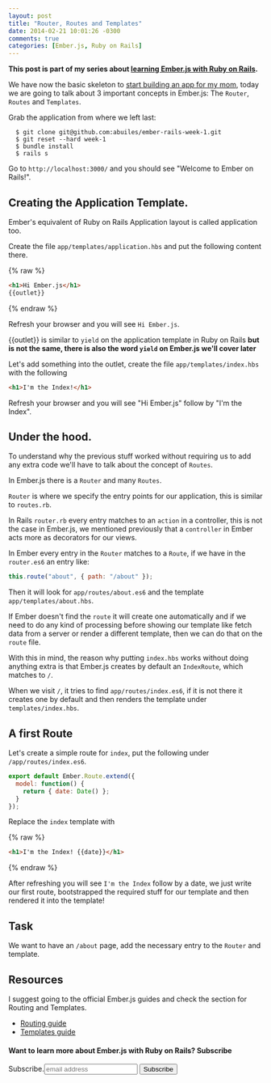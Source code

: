 ```yaml
---
layout: post
title: "Router, Routes and Templates"
date: 2014-02-21 10:01:26 -0300
comments: true
categories: [Ember.js, Ruby on Rails]
---
```

**This post is part of my series about [learning Ember.js with Ruby on Rails](http://blog.abuiles.com/ember-js-with-ruby-on-rails).**

We have now the basic skeleton to [start building an app for my
mom](http://blog.abuiles.com/blog/2014/02/07/building-an-app-for-my-mom-with-ember-appkit-rails/),
today we are going to talk about 3 important concepts in Ember.js: The
`Router`, `Routes` and `Templates`.

Grab the application from where we left last:

      $ git clone git@github.com:abuiles/ember-rails-week-1.git
      $ git reset --hard week-1
      $ bundle install
      $ rails s

Go to `http://localhost:3000/` and you should see "Welcome to Ember on Rails!".

## Creating the Application Template.

Ember's equivalent of Ruby on Rails Application layout is called application too.

Create the file `app/templates/application.hbs` and put the following content there.

{% raw %}
```html
<h1>Hi Ember.js</h1>
{{outlet}}
```
{% endraw %}


Refresh your browser and you will see `Hi Ember.js`.

\{\{outlet}} is similar to `yield` on the application
template in Ruby on Rails **but is not the same, there is also the
word `yield` on Ember.js we'll cover later**

Let's add something into the outlet, create the file
`app/templates/index.hbs` with the following

```html
<h1>I'm the Index!</h1>
```

Refresh your browser and you will see "Hi Ember.js" follow by "I'm the Index".


## Under the hood.

To understand why the previous stuff worked without requiring us to
add any extra code we'll have to talk about the concept of `Routes`.

In Ember.js there is a `Router` and many `Routes`.

`Router` is where we specify the entry points for our application,
this is similar to `routes.rb`.

In Rails `router.rb` every entry matches to an `action` in a
controller, this is not the case in Ember.js, we mentioned previously
that a `controller` in Ember acts more as decorators for our views.

In Ember every entry in the `Router` matches to a `Route`, if we have
in the `router.es6` an entry like:

```javascript
this.route("about", { path: "/about" });
```

Then it will look for `app/routes/about.es6` and the template `app/templates/about.hbs`.

If Ember doesn't find the `route` it will create one automatically and
if we need to do any kind of processing before showing our template
like fetch data from a server or render a different template, then we
can do that on the `route` file.

With this in mind, the reason why putting `index.hbs` works without
doing anything extra is that Ember.js creates by default an
`IndexRoute`, which matches to `/`.

When we visit `/`, it tries to find `app/routes/index.es6`, if it is not there it
creates one by default and then renders the template under `templates/index.hbs`.

## A first Route

Let's create a simple route for `index`, put the following under `/app/routes/index.es6`.

```javascript
export default Ember.Route.extend({
  model: function() {
    return { date: Date() };
  }
});
```

Replace the `index` template with

{% raw %}
```html
<h1>I'm the Index! {{date}}</h1>
```
{% endraw %}

After refreshing you will see `I'm the Index` follow by a date, we
just write our first route, bootstrapped the required stuff for our
template and then rendered it into the template!

## Task

We want to have an `/about` page, add the necessary entry to the
`Router` and template.


## Resources

I suggest going to the official Ember.js guides and check the section for Routing and Templates.

* [Routing guide](http://emberjs.com/guides/routing/)
* [Templates guide](http://emberjs.com/guides/templates/the-application-template)

#### Want to learn more about  Ember.js with Ruby on Rails? Subscribe


<form action="http://emberenos.us7.list-manage.com/subscribe/post?u=103dd05cb2005f7b5485df96d&amp;id=25604cee1d" method="post" id="mc-embedded-subscribe-form" name="mc-embedded-subscribe-form" class="validate" target="_blank" novalidate><label for="mce-EMAIL">Subscribe.</label><input type="email" value="" name="EMAIL" class="email" id="mce-EMAIL" placeholder="email address" required><!-- real people should not fill this in and expect good things - do not remove this or risk form bot signups--> <div style="position: absolute; left: -5000px;"><input type="text" name="b_103dd05cb2005f7b5485df96d_25604cee1d" value=""></div><input type="submit" value="Subscribe" name="subscribe" id="mc-embedded-subscribe" class="button"></div></form>

